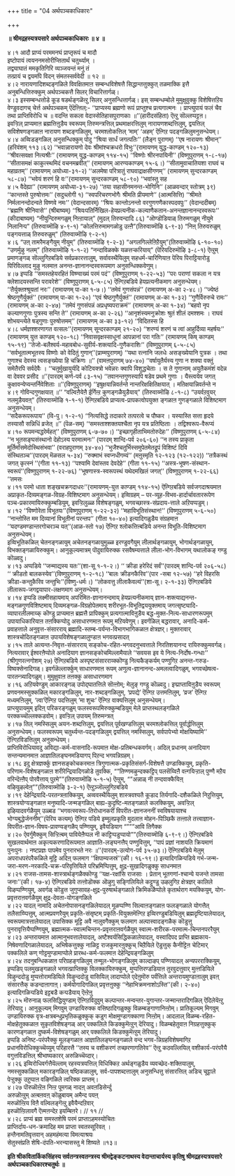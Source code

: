 +++
title = "04 अर्थपञ्चकाधिकारः"

+++


**॥ श्रीमद्रहस्यत्रयसारे अर्थपञ्चकाधिकारः ॥ ४ ॥**

४।१ आदौ प्राप्यं परममनघं प्राप्तृरूपं च मादौ  
इष्टोपायं त्वयननमसोरीप्सितार्थं चतुर्थ्याम् ।  
तद्व्याघातं ममकृतिगिरि व्यञ्जयन्तं मनुं तं  
तत्प्रायं च द्वयमपि विदन् संमतस्सर्ववेदी ॥ १२ ॥  
४।२ नारायणादिशब्दङ्गळिले विवक्षितमाऩ सम्बन्धविशेषत्तै सिद्धान्तत्तुक्कुत् तळमाक्कि इत्तै अनुबन्धित्तिरुक्कुम् अर्थपञ्चकत्तै सिलर् विचारित्तार्गळ्।  
४।३ इस्सम्बन्धत्तोडे कूड षडर्थङ्गळॆऩ्ऱु सिलर् अनुसन्धित्तार्गळ्। इस् सम्बन्धम्बोले मुमुक्षुवुक्कु विशेषित्तऱिय वेण्डुवदागच् चेर्त्त अर्थपञ्चकम् ऎदॆऩ्ऩिल्:- ‘‘प्राप्यस्य ब्रह्मणो रूपं प्राप्तुश्च प्रत्यगात्मनः । प्राप्त्युपायं फलं चैव तथा प्राप्तिविरोधि च ॥ वदन्ति सकला वेदास्सेतिहासपुराणकाः ॥’’(हारीदसंहिता) ऎऩ्ऱु सॊल्लप्पट्टऩ।  
इवऱ्ऱिल् प्राप्यमाऩ ब्रह्मत्तिऩुडैय स्वरूपम् तिरुमन्त्रत्तिल् प्रथमाक्षरत्तिलुम् नारायणशब्दत्तिलुम्, द्वयत्तिल् सविशेषणङ्गळाऩ नारायण शब्दङ्गळिलुम्, चरमश्लोकत्तिल् ‘माम्’ ‘अहम्’ ऎऩ्गिऱ पदङ्गळिलुमनुसन्धेयम्।  
४।४ अव्विडङ्गळिल् अनुसन्धिक्कुम् पोदु ‘‘श्रिया सार्धं जगत्पतिः’’ (लैङ्ग पुराणम्) ‘‘एष नारायणः श्रीमान्’’ (हरिवंशम् ११३।६२) ‘‘भवान्नारायणो देवः श्रीमांश्चक्रधरो विभुः’’(रामायणम् युद्ध-काण्डम् १२०-१३) ‘‘श्रीवत्सवक्षा नित्यश्रीः’’ (रामायणम् युद्ध-काण्डम् ११४-१५) ‘‘विष्णोः श्रीरनपायिनी’’ (विष्णुपुराणम् १-८-१७) ‘‘सीतासमक्षं काकुत्स्थमिदं वचनमब्रवीत्’’ (रामायणम् आरण्यकाण्डम् १५-६।) ‘‘सीतामुवाचातियशा राघवं च महाव्रतम्’’ (रामायणम् अयोध्या-३१-२) ‘‘अलमेषा परित्रातुं राघवाद्राक्षसीगणम्’’ (रामायणम् सुन्दरकाण्डम् ५८-८७) ‘‘भवेयं शरणं हि वः’’(रामायणम् सुन्दरकाण्डम् ५८-९०) ‘‘भवांस्तु सह  
४।५ वैदेह्या’’ (रामायणम् अयोध्या-३१-२७) ‘‘तया सहासीनमनन्त-भोगिनि’’ (आळवन्दार् स्तोत्रम् ३९) ‘‘कान्तस्ते पुरुषोत्तमः’’ (सदुच्लोगी १) ‘‘स्वपरिचरणभोगैः श्रीमति प्रीयमाणे’’ (आत्मसित्ति) ‘‘श्रीमते निर्मलानन्दोदन्वते विष्णवे नमः’’ (वेदान्दसारम्) ‘‘श्रियः कान्तोऽनन्तो वरगुणगणैकास्पदवपुः’’ (वेदान्ददीबम्) ‘‘ब्रह्मणि श्रीनिवासे’’ (श्रीबाष्यम्) ‘‘श्रियःपतिर्निखिल-हेयप्रत्यनीक-कल्याणैकतान-अनन्तज्ञानानन्दस्वरूपः’’ (कीदाबाष्यम्) “नीयुन्दिरुमगळुम् निऩ्ऱायाल्” (मुदल् तिरुवन्दादि ८६) “ऒण्डॊडियाळ् तिरुमगळुम् नीयुमे निलानिऱ्प” (तिरुवाय्मॊऴि ४-९-१) “कोलत्तिरुमामगळोडु उऩ्ऩै”(तिरुवाय्मॊऴि ६-९-३) “निऩ् तिरुवरुळुम् पङ्गयत्ताळ् तिरुवरुळुम्” (तिरुवाय्मॊऴि ९-२-१)  
४।६ “उऩ् तामरैमङ्गैयुम् नीयुम्” (तिरुवाय्मॊऴि ९-२-३) “अगलगिल्लेऩिऱैयुम्”(तिरुवाय्मॊऴि ६-१०-१०) “उणर्मुऴु नलम्” (तिरुवाय्मॊऴि १-१-२) “नन्दाविळक्के यळत्तऱ्करियाय्” (पॆरियदिरुमॊऴि ३-८-१) ऎऩ्ऱुम् प्रमाणङ्गळ् सॊल्लुगिऱबडिये सर्वप्रकारत्तालुम्, सर्वावस्थैयिलुम् सहधर्म-चारिणियाऩ पॆरिय पिराट्टियारोडु पिरिविल्लाद मुऴु नलमाऩ अनन्त-ज्ञानानन्दस्वरूपमाग अनुसन्धिक्कवेणुम्।  
४।७ इप्पडि ‘‘समस्तहेयरहितं विष्ण्वाख्यं परमं पदं’’ (विष्णुपुराणम् १-२२-५३) ‘‘परः पराणां सकला न यत्र क्लेशादयस्सन्ति परावरेशे’’ (विष्णुपुराणम् ६-५-८५) ऎऩ्गिऱबडिये हेयप्रत्यनीकमाग अनुसन्धेयम्। ‘‘तैर्युक्तश्श्रूयतां नरः’’ (रामायणम् पा-का १-७।) ‘‘तमेवं गुणसंपन्नं’’ (रामायणम् अ-का २-४८।) ‘‘ज्येष्ठं श्रेष्ठगुणैर्युक्तं’’ (रामायणम् पा-का १-२०) ‘‘एवं श्रेष्ठगुणैर्युक्तं’’ (रामायणम् अ-का १-३२) ‘‘गुणैर्विरुरुचे रामः’’ (रामायणम् अ-का २-४७) ‘‘तमेवं गुणसंपन्नं अप्रधृष्यपराक्रमं’’ (रामायणम् अ-का १-३४) ‘‘बहवो नृप कल्याणगुणाः पुत्रस्य सन्ति ते’’ (रामायणम् अ-का २-२६) ‘‘आनृशंस्यमनुक्रोशः श्रुतं शीलं दमश्शमः । राघवं शोभयन्त्येते षड्गुणाः पुरुषोत्तमम्’’ (रामायणम् अ-का ३३-१२) ‘‘विदितस्स हि  
४।८ धर्मज्ञश्शरणागत वत्सलः’’(रामायणम् सून्दरकाण्डम् २१-२०) ‘‘शरण्यं शरणं च त्वां आहुर्दिव्या महर्षयः’’ (रामायणम् युत्त काण्डम् १२०-१८) ‘‘निवासवृक्षस्साधूनां आपन्नानां परा गतिः’’ (रामायणम् किष् काण्डम् १५-१९) ‘‘तेजो-बलैश्वर्य-महावबोध-सुवीर्य-शक्त्यादि-गुणैकराशिः’’ (विष्णुपुराणम् ६-५-८५) ‘‘सर्वभूतात्मभूतस्य विष्णोः को वेदितुं गुणान्’’(प्राम्मपुराणम्) ‘‘यथा रत्नानि जलधेः असङ्ख्येयानि पुत्रक । तथा गुणाश्च देवस्य त्वसङ्ख्येया हि चक्रिणः ॥’’ (वामऩपुराणम् ७४-४०) ‘‘वर्षायुतैर्यस्य गुणा न शक्या वक्तुं समेतैरपि सर्वदेवैः । ‘‘चतुर्मुखायुर्यदि कोटिवक्त्रो भवेन्नरः क्वापि विशुद्धचेताः । स ते गुणानाम् अयुतैकमंशं वदेन्न वा देववर प्रसीद ॥’’(पारदम् कर्ण-पर्व ८३-१५) ‘‘तवानन्तगुणस्यापि षडेव प्रथमे गुणाः । यैस्त्वयेव जगत् कुक्षावन्येप्यन्तर्निवेशिताः ॥’’(विष्णुपुराणम्) ‘‘इषुक्षयान्निवर्तन्ते नान्तरिक्षक्षितिक्षयात् । मतिक्षयान्निवर्तन्ते न  
४।९ गोविन्दगुणक्षयात् ॥’’ “वल्विऩैयेऩै ईर्गिऩ्ऱ कुणङ्गळैयुडैयाय्” (तिरुवाय्मॊऴि ८-१-८) “उयर्वऱवुयर् नलमुडैयवऩ्” (तिरुवाय्मॊऴि १-१-१) ऎऩ्गिऱबडिये प्राप्यत्व-प्रापकत्वोपयुक्त ङ्गळाऩ गुणङ्गळाले विशिष्टमाग अनुसन्धेयम्।  
‘‘सदैकरूपरूपाय’’ (वि-पु। १-२-१) ‘‘नित्यसिद्धे तदाकारे तत्परत्वे च पौष्कर । यस्यास्ति सत्ता हृदये तस्यासौ सन्निधिं व्रजेत् ॥’’ (पॆळ-सम्) ‘‘समस्ताश्शक्तयश्चैता नृप यत्र प्रतिष्ठिताः । तद्विश्वरूप-वैरूप्यं  
४।१० रूपमन्यद्धरेर्महत्’’ (विष्णुपुराणम् ६-७-७०।) ‘‘इच्छागृहीताभिमतोरुदेहः’’ (विष्णुपुराणम् ६-५-८४) ‘‘न भूतसङ्घसंस्थानो देहोऽस्य परमात्मनः’’ (पारदम् शान्दि-पर्व २०६-६०) ‘‘न तस्य प्राकृता मूर्तिर्मांसमेदोस्थिसंभवा’’ (वराहपुराणम् ३४-४०) ‘‘भुजैश्चतुर्भिस्समुपेतमेतद्रूपं विशिष्टं दिवि संस्थितञ्च’’(पारदम् मॆळसल ५-३४) ‘‘रुक्माभं स्वप्नधीगम्यं’’ (मऩुस्मृति १२-१२३ (१२-१२२)) ‘‘तत्रैकस्थं जगत् कृत्स्नं ’’(गीता ११-१३) ‘‘पश्यामि देवांस्तव देवदेहे’’ (गीता ११-१५) ‘‘अस्त्र-भूषण-संस्थान-स्वरूपं’’(विष्णुपुराणम् १-२२-७६) ‘‘भूषणास्त्र-स्वरूपस्थं यथेदमखिलं जगत्’’ (विष्णुपुराणम् १-२२-६६) ‘‘तमसः  
४।११ परमो धाता शङ्खचक्रगदाधरः’’(रामायणम्-युत्त काण्डम् ११४-१५) ऎऩ्गिऱबडिये सर्वजगदाश्रयमाऩ अप्राकृत-दिव्यमङ्गळ-विग्रह-विशिष्टमाग अनुसन्धेयम्। इव्विग्रहम् – पर-व्यूह-विभव-हार्दार्चावताररूपेण पञ्च-प्रकारमायिरुक्कुम्बडियुम्, इवऱ्ऱिलुळ्ळ विशेषङ्गळुम्, भगवच्छास्त्र-संप्रदाय-त्ताले अऱियप्पडुम्।  
४।१२ ‘‘विष्णोरेता विभूतयः’’(विष्णुपुराणम् १-२२-३२) ‘‘महाविभूतिसंस्थान!’’ (विष्णुपुराणम् ५-६-५०) ‘‘नान्तोस्ति मम दिव्यानां विभूतीनां परन्तप’’ (गीता १०-४०) इत्यादिगळुडैय संग्रहमाऩ ‘‘यदण्डमण्डान्तरगोचरञ्च यत्’’(आळ-स्तो १७) ऎऩ्गिऱ श्लोकत्तिऩ्बडिये अनन्त विभूति-विशिष्टमाग अनुसन्धेयम्।  
इव्विभूतिकळिल् चेतनङ्गळायुम् अचेतनङ्गळायुमुळ्ळ इरण्डुवगैयुम् लीलार्थङ्गळायुम्, भोगार्थङ्गळायुम्, विभक्तङ्गळायिरुक्कुम्। आनुकूल्यमात्रम् पॊदुवायिरुक्क रसवैषम्यत्ताले लीला-भोग-विभागम् यथालोकङ् गण्डु कॊळ्वदु।  
४।१३ अप्पडिये ‘‘जन्माद्यस्य यतः’’(शा-सू १-१-२।) ‘‘ क्रीडा हरेरिदं सर्वं’’(पारदम् शान्दि-पर्व २०६-५८) ‘‘ क्रीडतो बालकस्येव’’(विष्णुपुराणम् १-२-१८) ‘‘बालः क्रीडनकैरिव’’(पार -सबा १२-५७) ‘‘हरे विहरसि क्रीडा-कन्तुकैरिव जन्तुभिः’’(विष्णु-धर्मः।) ‘‘लोकवत्तु लीलाकैवल्यं’’(शा-सू। २-१-३३) ऎऩ्गिऱबडिये लीलारूप-जगद्वयापार-लक्षणमाग अनुसन्धेयम्।  
४।१४ इप्पडि लक्ष्मीसहायमाय् अपरिमित-ज्ञानानन्दमाय् हेयप्रत्यनीकमाय् ज्ञान-शक्त्याद्यनन्त-मङ्गळगुणविशिष्टमाय् दिव्यमङ्गळ-विग्रहोपेतमाय् शरीरभूत-विभूतिद्वययुक्तमाय् जगत्सृष्ट्यादि-व्यापारलीलमाय्क् कॊण्डु प्राप्यमाऩ ब्रह्मत्तै प्रापिक्कुम् प्रत्यगात्माविऩुडैय बद्ध-मुक्त-नित्य-साधारणरूपमुम् उपायाधिकारियाऩ तऩक्किप्पोदु असाधारणमाऩ रूपमु मऱियवेणुम्। इवर्गळिल् बद्धरावार्, अनादि-कर्म-प्रवाहत्ताले अनुवृत्त-संसारराय् ब्रह्मादि-स्तम्ब-पर्यन्त-विभागभागिकळाऩ क्षेत्रज्ञर्। मुक्तरावार् शास्त्रचोदितङ्गळाऩ उपायविशेषङ्गळालुण्डाऩ भगवत्प्रसादत्  
४।१५ ताले अत्यन्त-निवृत्त-संसारराय् सङ्कोच-रहित-भगवदनुभवत्ताले निरतिशयानन्द रायिरुक्कुमवर्गळ्। नित्यरावार् ईश्वरऩैप्पोले अनादियाग ज्ञानसङ्कोचमिल्लामैयाले ‘‘सवयस इव ये नित्य-निर्दोष-गन्धाः’’ (श्रीगुणरत्नगोशम् २७) ऎऩ्गिऱबडिये अस्पृष्टसंसारराय्क्कॊण्डु नित्यकैङ्कर्यम् पण्णुगिऱ अनन्त-गरुड-विष्वक्सेनादिगळ्। इवर्गळॆल्लार्क्कुम् साधारणमाऩ रूपम् अणुत्व-ज्ञानानन्द-अमलत्वादिगळुम्, भगवच्छेषत्व-पारतन्त्र्यादिगळुम्। मुमुक्षुवाऩ तऩक्कु असाधारणमाग  
४।१६ अऱियवेण्डुम् आकारङ्गळ् उपोद्घातत्तिले सॊऩ्ऩोम्; मेलुङ् गण्डु कॊळ्वदु। इप्प्राप्ताविऩुडैय स्वरूपम् प्रणवनमस्सुक्कळिल् मकारङ्गळिलुम्, नार-शब्दङ्गळिलुम्, ‘प्रपद्ये’ ऎऩ्गिऱ उत्तमऩिलुम्, ‘व्रज’ ऎऩ्गिऱ मध्यमऩिलुम्, ‘त्वा’ऎऩ्गिऱ पदत्तिलुम् ‘मा शुचः’ ऎऩ्गिऱ वाक्यत्तिलुम् अनुसन्धेयम्।  
प्राप्त्युपायमुम् इदिऩ् परिकरङ्गळुम् फलस्वरूपमिरुक्कुम्बडियुम् मेले प्राप्तस्थलङ्गळिले परक्कच्चॊल्लक्कडवोम्। इवऱ्ऱिल् उपायम् तिरुमन्त्रत्  
४।१७ तिल् नमस्सिलुम् अयन-शब्दत्तिलुम्, द्वयत्तिल् पूर्वखण्डत्तिलुम् चरमश्लोकत्तिल् पूर्वार्द्धत्तिलुम् अनुसन्धेयम्। फलस्वरूपम् चतुर्थ्यन्त-पदङ्गळिलुम् द्वयत्तिल् नमस्सिलुम्, सर्वपापेभ्यो मोक्षयिष्यामि’’ ऎऩ्गिऱविडत्तिलुम् अनुसन्धेयम्।  
प्राप्तिविरोधियावदु अविद्या-कर्म-वासनादि-रूपमाऩ मोक्ष-प्रतिबन्धकवर्गम्। अदिल् प्रधानम् अनादियाग सन्तन्यमानमाऩ आज्ञातिलङ्घनमडियागप् पिऱन्द भगवन्निग्रहम्।  
४।१८ इदु क्षेत्रज्ञर्क्कु ज्ञानसङ्कोचकरमाऩ त्रिगुणात्मक-प्रकृतिसंसर्ग-विशेषत्तै उण्डाक्कियुम्, प्रकृति-परिणाम-विशेषङ्गळाऩ शरीरेन्द्रियादिगळोडे तुवक्कि, “”तिण्णमऴुन्दक्कट्टिप् पलसॆय्विऩै वऩ्गयिऱ्ऱाल् पुण्णै मऱैय वरिन्दॆऩ्ऩैप् पोरवैत्ताय् पुऱमे””(तिरुवाय्मॊऴि ५-१-५) ऎऩ्ऱुम्, “”अन्नाळ् नी तन्दवाक्कैयिऩ् वऴियुऴल्वेऩ्””(तिरुवाय्मॊऴि ३-२-१) ऎऩ्ऱुञ्जॊल्लुगिऱबडिये  
४।१९ देहेन्द्रियादि-परतन्त्रऩाक्कियुम्, अव्ववस्थैयिलुम् शास्त्रवश्यतै कूडाद तिर्यगादि-दशैकळिले निऱुत्तियुम्, शास्त्रयोग्यङ्गळाऩ मनुष्यादि-जन्मङ्गळिल् बाह्य-कुदृष्टि-मतङ्गळाले कलक्कियुम्, अवऱ्ऱिल् इऴियादवर्गळैयुम् उळ्बड ‘‘भगवत्स्वरूप-तिरोधानकरीं विपरीत-ज्ञानजननीं स्वविषयायाश्च भोग्यबुद्धेर्जननीम्’’(पॆरिय कत्यम्) ऎऩ्गिऱ पडिये इम्मूलप्रकृति मुदलाऩ मोहन-पिञ्छिकै तऩ्ऩाले तत्त्वाज्ञान-विपरीत-ज्ञान-विषय-प्रावण्यङ्गळैप् पण्णियुम्, इवैयडियाग “”””आवि तिगैक्क  
४।२० ऐवर्गुमैक्कुम् सिऱ्ऱिऩ्बम् पावियेऩैप्पल नी काट्टिप्पडुप्पायो””(तिरुवाय्मॊऴि ६-९-९।) ऎऩ्गिऱबडिये सुखलवार्थमाऩ अकृत्यकरणादिरूपमाऩ आज्ञाति-लङ्घनत्तैप् पण्णुवित्तुम्, ‘‘पापं प्रज्ञां नाशयति क्रियमाणं पुनःपुनः । नष्टप्रज्ञः पापमेव पुनरारभते नरः ॥’’(पारदम्-उत्योग-पर्व ३५-७३।) ऎऩ्गिऱबडिये मेलुम् अपराधपरंपरैकळिले मूट्टि अदिऩ् फलमाग ‘‘क्षिपाम्यजस्रं’’(की। १६-१९।) इत्यादिगळिऱ्पडिये गर्भ-जन्म-जरा-मरण-नरकादि-चक्र-परिवृत्तियिले परिभ्रमिप्पित्तुम्, क्षुद्र-सुखादिगळुक्कु साधनमाऩ  
४।२१ राजस-तामस-शास्त्रार्थङ्गळैक्कॊण्डु ‘‘यक्ष-रक्षांसि राजसाः । प्रेतान् भूतगणां-श्चान्ये यजन्ते तामसा जनाः’’(की। १७-४) ऎऩ्गिऱबडिये तऩ्ऩोडॊक्क ऒऴुगु सङ्गिलियिले कट्टुण्डु उऴलुगिऱ क्षेत्रज्ञर् कालिले विऴप्पण्णियुम्, अवर्गळ् कॊडुत्त जुगुप्सावह-क्षुद्र-पुरुषार्थङ्गळाले क्रिमिकळैप्पोले कृतार्थराग मयक्कियुम्, योग-प्रवृत्तराऩवर्गळैयुम् क्षुद्र-देवता-योगङ्गळिले  
४।२२ यादल् नामादि अचेतनोपासनङ्गळिलेयादल् मूळप्पण्णि सिल्वाऩङ्गळाऩ फलङ्गळाले योगत्तैत् तलैसाय्प्पित्तुम्, आत्मप्रवणरैयुम् प्रकृति-संसृष्टम् प्रकृति-वियुक्तमॆऩ्गिऱ इव्विरण्डुबडियिलुम् ब्रह्मदृष्टियालेयादल्, स्वरूपमात्रत्तालेयादल् उपासिक्क मूट्टि अवै नालुवगैक्कुम् फलमाग अल्पास्वादङ्गळैक् कॊडुत्तु पुनरावृत्तियैप्पण्णियुम्, ब्रह्मात्मक-स्वात्मचिन्तन-प्रवृत्तराऩवर्गळैयुम् स्वात्म-शरीरक-परमात्म-चिन्तनपररैयुम्  
४।२३ अन्तरायमाऩ आत्मानुभवत्तालेयादल्, अष्टैश्वर्यसिद्धिकळालेयादल्, वस्वादिपद प्राप्ति ब्रह्मकाय-निषेवणादिगळालेयादल्, अभिषेकत्तुक्कु नाळिट्ट राजकुमारऩुक्कुच् चिऱैयिले ऎडुत्तुक् कैनीट्टिऩ चेटिमार् पक्कलिले कण् णोट्टमुण्डामाप्पोले प्रारब्ध-कर्म-फलमाऩ देहेन्द्रियङ्गळिलुम्  
४।२४ तदनुबन्धिकळाऩ परिग्रहङ्गळिलुम् तन्मूल-भोगङ्गळिलुम् काल्दाऴप् पण्णियादल् अन्यपरराक्कियुम्, इप्पडिप् पलमुखङ्गळाले भगवत्प्राप्तिक्कु विलक्कायिरुक्कुम्, मुप्पत्तिरण्डडियाऩ तुरवुदत्तुवार् मुऩ्ऩडियिले विऴुन्ददोडु मुप्पत्तोरामडियिले विऴुन्ददोडु वासियिल् लादाप्पोले एदेऩुमॊरु पर्वंत्तिले अन्तरायमुण्डाऩालुम् इवऩ् संसारत्तैक् कडन्दाऩागाऩ्। कर्मयोगादिगळिल् प्रवृत्तऩुक्कु ‘‘नेहाभिक्रमनाशोऽस्ति’’(की। २-४०) इत्यादिगळिऱ्पडिये इट्टबडै कऱ्पडैयाय् ऎऩ्ऱेऩु  
४।२५ मॊरुनाळ् फलसिद्धियुण्डाम् ऎऩ्गिऱविदुवुम् कल्पान्तर-मन्वन्तर-युगान्तर-जन्मान्तरादिगळिल् ऎदिलेयॆऩ्ऱु तॆरियादु। आनुकूल्यम् मिगवुम् उण्डायिरुक्क वसिष्ठादिगळुक्कु विळम्बङ्गाणानिऩ्ऱोम्। प्रातिकूल्यम् मिगवुम् उण्डायिरुक्क वृत्र-क्षत्रबन्धुप्रभृतिकळुक्कुक् कडुग मोक्षमुण्डागक्काणा निऩ्ऱोम्। आदलाल् विळम्ब-रहित-मोक्षहेतुक्कळाऩ सुकृतविशेषङ्गळ् आर् पक्कलिले किडक्कुमॆऩ्ऱुन् दॆरियादु। विळम्बहेतुवाऩ निग्रहत्तुक्कुक् कारणङ्गळाऩ दुष्कर्म-विशेषङ्गळुम् आर् पक्कलिले किडक्कुमॆऩ्ऱुम् तॆरियादु।  
इप्पडि अनिष्ट-परंपरैक्कु मूलङ्गळाऩ आज्ञातिलङ्घनङ्गळाले वन्द भगव-न्निग्रहविशेषमागिऱ प्रधानविरोधिक्कुच्चॆय्युम् परिहारत्तै ‘‘तस्य च वशीकरणं तच्छरणागतिरेव’’ ऎऩ्ऱु कठवल्लियिल् वशीकार्य-परंपरैयै वगुत्तविडत्तिल् श्रीभाष्यकारर् अरुळिच्चॆय्दार्।  
४।२६ इव्विरोधिवर्गत्तैयॆल्लाम् रहस्यत्रयत्तिल् विधिक्किऱ अर्थङ्गळुडैय व्यवच्छेद-शक्तियालुम्, नमस्सुक्कळिल् मकारङ्गळिल् षष्ठिकळालुम्, सर्व-पापशब्दत्तालुम् अनुसन्धित्तु संसारत्तिल् अडिच् चूट्टाले पेऱ्ऱुक्कु उऱुप्पाऩ वऴिगळिले त्वरिक्क प्राप्तम्।  
४।२७ पॊरुळॊऩ्ऱॆऩ निऩ्ऱ पूमगळ् नादऩ् अवऩडिसेर्न्दु  
अरुळॊऩ्ऱुम् अऩ्बऩवऩ् कॊळुबायम् अमैन्द पयऩ्  
मरुळॊऩ्ऱिय विऩै वल्विलङ्गॆऩ्ऱु इवैयैन्दऱिवार्  
इरुळॊऩ्ऱिलावगै ऎऩ्मऩन्देऱ इयम्बिऩरे। // ११ //  
४।२८ प्राप्यं ब्रह्म समस्तशेषि परमं प्राप्ताऽहमस्योचितः  
प्राप्तिर्दाय-धन-क्रमादिह मम प्राप्ता स्वतस्सूरिवत् ।  
हन्तैनामतिवृत्तवान् अहमहंमत्या विमत्याश्रयः  
सेतुस्संप्रति शेषि-दंपति-भरन्यासस्तु मे शिष्यते ॥१३॥

**इति श्रीकवितार्किकसिंहस्य सर्वतन्त्रस्वतन्त्रस्य श्रीमद्वेङ्कटनाथस्य वेदान्ताचार्यस्य कृतिषु श्रीमद्रहस्यत्रयसारे अर्थपञ्चकाधिकारश्चतुर्थः ॥**

